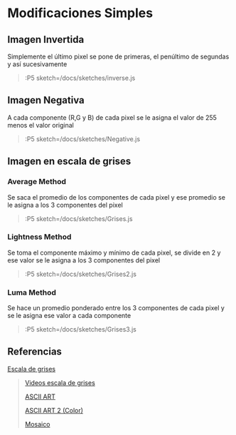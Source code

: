 # Modificaciones Simples

## Imagen Invertida

Simplemente el último pixel se pone de primeras, el penúltimo de segundas y así sucesivamente

> :P5 sketch=/docs/sketches/inverse.js

## Imagen Negativa

A cada componente (R,G y B) de cada pixel se le asigna el valor de 255 menos el valor original 

> :P5 sketch=/docs/sketches/Negative.js

## Imagen en escala de grises

### Average Method

Se saca el promedio de los componentes de cada pixel y ese promedio se le asigna a los 3 componentes del pixel

> :P5 sketch=/docs/sketches/Grises.js

### Lightness Method

Se toma el componente máximo y mínimo de cada pixel, se divide en 2 y ese valor se le asigna a los 3 componentes del pixel

> :P5 sketch=/docs/sketches/Grises2.js

### Luma Method

Se hace un promedio ponderado entre los 3 componentes de cada pixel y se le asigna ese valor a cada componente

> :P5 sketch=/docs/sketches/Grises3.js

## Referencias

[Escala de grises](https://en.wikipedia.org/wiki/HSL_and_HSV#Disadvantages)

> [Videos escala de grises](/docs/workshops/ImagingFolder/videosGrises)
>
> [ASCII ART](/docs/workshops/ImagingFolder/ASCIIART)
>
> [ASCII ART 2 (Color)](/docs/workshops/ImagingFolder/ASCIIART2)
>
> [Mosaico](/docs/workshops/ImagingFolder/mosaico)
